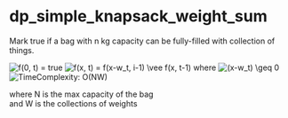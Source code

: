 # dp_simple_knapsack_weight_sum

Mark true if a bag with n kg capacity can be fully-filled
with collection of things.

<img src="https://latex.codecogs.com/gif.latex?f(0,&space;t)&space;=&space;true" title="f(0, t) = true" />
<img src="https://latex.codecogs.com/gif.latex?f(x,&space;t)&space;=&space;f(x-w_t,&space;t-1)&space;\vee&space;f(x,&space;t-1)" title="f(x, t) = f(x-w_t, i-1) \vee f(x, t-1)" />
where
<img src="https://latex.codecogs.com/gif.latex?(x-w_t)&space;\geq&space;0" title="(x-w_t) \geq 0" />

<img src="https://latex.codecogs.com/gif.latex?TimeComplexity:&space;O(NW)" title="TimeComplexity: O(NW)" />

where N is the max capacity of the bag<br>
and W is the collections of weights

